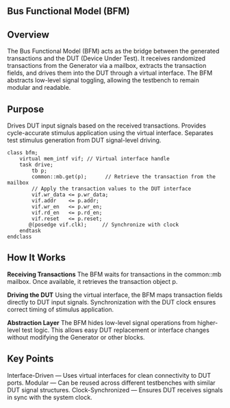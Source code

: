 Bus Functional Model (BFM)
----------------------------

Overview
----------
The Bus Functional Model (BFM) acts as the bridge between the generated transactions and the DUT (Device Under Test).
It receives randomized transactions from the Generator via a mailbox, extracts the transaction fields, and drives them into the DUT through a virtual interface.
The BFM abstracts low-level signal toggling, allowing the testbench to remain modular and readable.

Purpose
---------
Drives DUT input signals based on the received transactions.
Provides cycle-accurate stimulus application using the virtual interface.
Separates test stimulus generation from DUT signal-level driving.
```
class bfm;
    virtual mem_intf vif; // Virtual interface handle
    task drive;
        tb p;  
        common::mb.get(p);      // Retrieve the transaction from the mailbox
        // Apply the transaction values to the DUT interface
        vif.wr_data <= p.wr_data;
        vif.addr    <= p.addr;
        vif.wr_en   <= p.wr_en;
        vif.rd_en   <= p.rd_en;
        vif.reset   <= p.reset;
       @(posedge vif.clk);     // Synchronize with clock
    endtask
endclass
```

How It Works
---------------
**Receiving Transactions**
The BFM waits for transactions in the common::mb mailbox.
Once available, it retrieves the transaction object p.

**Driving the DUT**
Using the virtual interface, the BFM maps transaction fields directly to DUT input signals.
Synchronization with the DUT clock ensures correct timing of stimulus application.

**Abstraction Layer**
The BFM hides low-level signal operations from higher-level test logic.
This allows easy DUT replacement or interface changes without modifying the Generator or other blocks.

Key Points
-------------
Interface-Driven — Uses virtual interfaces for clean connectivity to DUT ports.
Modular — Can be reused across different testbenches with similar DUT signal structures.
Clock-Synchronized — Ensures DUT receives signals in sync with the system clock.

